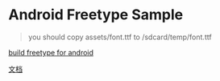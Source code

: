 # Android Freetype Sample

> you should copy assets/font.ttf to /sdcard/temp/font.ttf

[build freetype for android](https://github.com/iamjinge/AndroidFreetypeSample/blob/master/app/src/main/jni/README.md) 

[文档](https://juejin.im/post/5b24dd55f265da597c771f17)